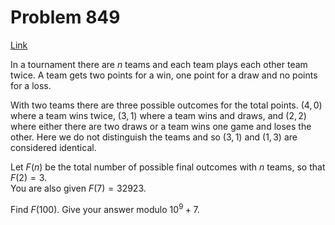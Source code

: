 # Problem 849

[Link](https://projecteuler.net/problem=849)

In a tournament there are $n$ teams and each team plays each other team twice. A team gets two points for a win, one point for a draw and no points for a loss.

With two teams there are three possible outcomes for the total points. $(4,0)$ where a team wins twice, $(3,1)$ where a team wins and draws, and $(2,2)$ where either there are two draws or a team wins one game and loses the other. Here we do not distinguish the teams and so $(3,1)$ and $(1,3)$ are considered identical.

Let $F(n)$ be the total number of possible final outcomes with $n$ teams, so that $F(2) = 3$.  
You are also given $F(7) = 32923$.

Find $F(100)$. Give your answer modulo $10^9+7$.
